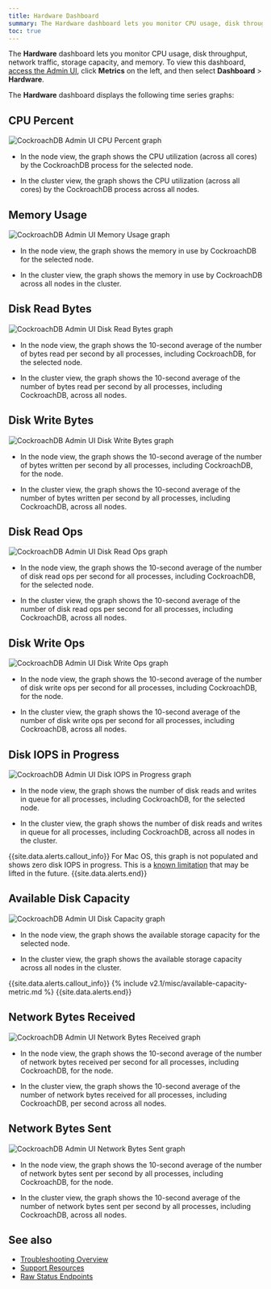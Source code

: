 ```yaml
---
title: Hardware Dashboard
summary: The Hardware dashboard lets you monitor CPU usage, disk throughput, network traffic, storage capacity, and memory.
toc: true
---
```


The **Hardware** dashboard lets you monitor CPU usage, disk throughput, network traffic, storage capacity, and memory. To view this dashboard, [access the Admin UI](admin-ui-access-and-navigate.html#access-the-admin-ui), click **Metrics** on the left, and then select **Dashboard** > **Hardware**.

The **Hardware** dashboard displays the following time series graphs:

## CPU Percent

<img src="{{ 'images/v2.1/admin_ui_cpu_percent.png' | relative_url }}" alt="CockroachDB Admin UI CPU Percent graph" style="border:1px solid #eee;max-width:100%" />

- In the node view, the graph shows the CPU utilization (across all cores) by the CockroachDB process for the selected node.

- In the cluster view, the graph shows the CPU utilization (across all cores) by the CockroachDB process across all nodes.

## Memory Usage

<img src="{{ 'images/v2.1/admin_ui_memory_usage_new.png' | relative_url }}" alt="CockroachDB Admin UI Memory Usage graph" style="border:1px solid #eee;max-width:100%" />

- In the node view, the graph shows the memory in use by CockroachDB for the selected node.

- In the cluster view, the graph shows the memory in use by CockroachDB across all nodes in the cluster.

## Disk Read Bytes

<img src="{{ 'images/v2.1/admin_ui_disk_read_bytes.png' | relative_url }}" alt="CockroachDB Admin UI Disk Read Bytes graph" style="border:1px solid #eee;max-width:100%" />

- In the node view, the graph shows the 10-second average of the number of bytes read per second by all processes, including CockroachDB, for the selected node.

- In the cluster view, the graph shows the 10-second average of the number of bytes read per second by all processes, including CockroachDB, across all nodes.

## Disk Write Bytes

<img src="{{ 'images/v2.1/admin_ui_disk_write_bytes.png' | relative_url }}" alt="CockroachDB Admin UI Disk Write Bytes graph" style="border:1px solid #eee;max-width:100%" />

- In the node view, the graph shows the 10-second average of the number of bytes written per second by all processes, including CockroachDB, for the node.

- In the cluster view, the graph shows the 10-second average of the number of bytes written per second by all processes, including CockroachDB, across all nodes.

## Disk Read Ops

<img src="{{ 'images/v2.1/admin_ui_disk_read_ops.png' | relative_url }}" alt="CockroachDB Admin UI Disk Read Ops graph" style="border:1px solid #eee;max-width:100%" />

- In the node view, the graph shows the 10-second average of the number of disk read ops per second for all processes, including CockroachDB, for the selected node.

- In the cluster view, the graph shows the 10-second average of the number of disk read ops per second for all processes, including CockroachDB, across all nodes.

## Disk Write Ops

<img src="{{ 'images/v2.1/admin_ui_disk_write_ops.png' | relative_url }}" alt="CockroachDB Admin UI Disk Write Ops graph" style="border:1px solid #eee;max-width:100%" />

- In the node view, the graph shows the 10-second average of the number of disk write ops per second for all processes, including CockroachDB, for the node.

- In the cluster view, the graph shows the 10-second average of the number of disk write ops per second for all processes, including CockroachDB, across all nodes.

## Disk IOPS in Progress

<img src="{{ 'images/v2.1/admin_ui_disk_iops.png' | relative_url }}" alt="CockroachDB Admin UI Disk IOPS in Progress graph" style="border:1px solid #eee;max-width:100%" />

- In the node view, the graph shows the number of disk reads and writes in queue for all processes, including CockroachDB, for the selected node.

- In the cluster view, the graph shows the number of disk reads and writes in queue for all processes, including CockroachDB, across all nodes in the cluster.

{{site.data.alerts.callout_info}}
For Mac OS, this graph is not populated and shows zero disk IOPS in progress. This is a [known limitation](https://github.com/cockroachdb/cockroach/issues/27927) that may be lifted in the future.
{{site.data.alerts.end}}

## Available Disk Capacity

<img src="{{ 'images/v2.1/admin_ui_available_disk_capacity.png' | relative_url }}" alt="CockroachDB Admin UI Disk Capacity graph" style="border:1px solid #eee;max-width:100%" />

- In the node view, the graph shows the available storage capacity for the selected node.

- In the cluster view, the graph shows the available storage capacity across all nodes in the cluster.

{{site.data.alerts.callout_info}}
{% include v2.1/misc/available-capacity-metric.md %}
{{site.data.alerts.end}}

## Network Bytes Received

<img src="{{ 'images/v2.1/admin_ui_network_bytes_received.png' | relative_url }}" alt="CockroachDB Admin UI Network Bytes Received graph" style="border:1px solid #eee;max-width:100%" />

- In the node view, the graph shows the 10-second average of the number of network bytes received per second for all processes, including CockroachDB, for the node.

- In the cluster view, the graph shows the 10-second average of the number of network bytes received for all processes, including CockroachDB, per second across all nodes.

## Network Bytes Sent

<img src="{{ 'images/v2.1/admin_ui_network_bytes_sent.png' | relative_url }}" alt="CockroachDB Admin UI Network Bytes Sent graph" style="border:1px solid #eee;max-width:100%" />

- In the node view, the graph shows the 10-second average of the number of network bytes sent per second by all processes, including CockroachDB, for the node.

- In the cluster view, the graph shows the 10-second average of the number of network bytes sent per second by all processes, including CockroachDB, across all nodes.

## See also

- [Troubleshooting Overview](troubleshooting-overview.html)
- [Support Resources](support-resources.html)
- [Raw Status Endpoints](monitoring-and-alerting.html#raw-status-endpoints)
